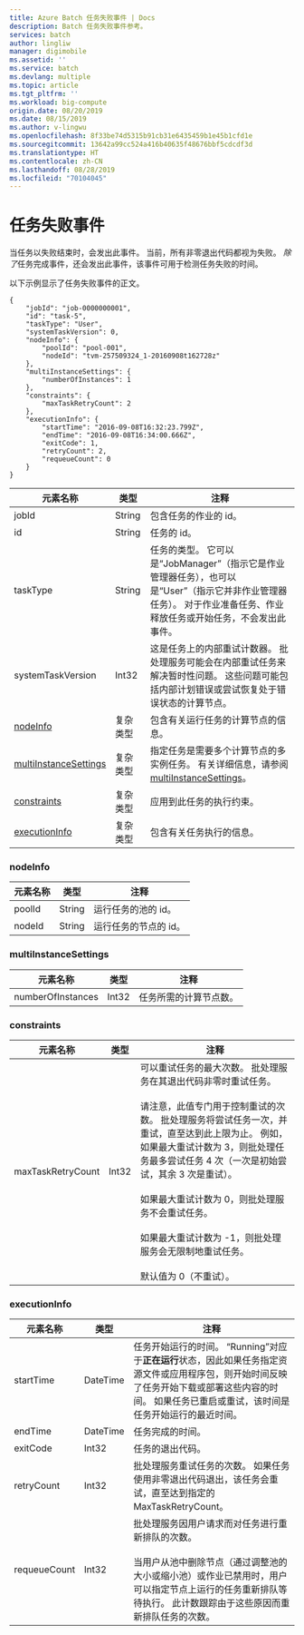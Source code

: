 ```yaml
---
title: Azure Batch 任务失败事件 | Docs
description: Batch 任务失败事件参考。
services: batch
author: lingliw
manager: digimobile
ms.assetid: ''
ms.service: batch
ms.devlang: multiple
ms.topic: article
ms.tgt_pltfrm: ''
ms.workload: big-compute
origin.date: 08/20/2019
ms.date: 08/15/2019
ms.author: v-lingwu
ms.openlocfilehash: 8f33be74d5315b91cb31e6435459b1e45b1cfd1e
ms.sourcegitcommit: 13642a99cc524a416b40635f48676bbf5cdcdf3d
ms.translationtype: HT
ms.contentlocale: zh-CN
ms.lasthandoff: 08/28/2019
ms.locfileid: "70104045"
---
```

# <a name="task-fail-event"></a>任务失败事件

 当任务以失败结束时，会发出此事件。 当前，所有非零退出代码都视为失败。 *除了*任务完成事件，还会发出此事件，该事件可用于检测任务失败的时间。


 以下示例显示了任务失败事件的正文。

```
{
    "jobId": "job-0000000001",
    "id": "task-5",
    "taskType": "User",
    "systemTaskVersion": 0,
    "nodeInfo": {
        "poolId": "pool-001",
        "nodeId": "tvm-257509324_1-20160908t162728z"
    },
    "multiInstanceSettings": {
        "numberOfInstances": 1
    },
    "constraints": {
        "maxTaskRetryCount": 2
    },
    "executionInfo": {
        "startTime": "2016-09-08T16:32:23.799Z",
        "endTime": "2016-09-08T16:34:00.666Z",
        "exitCode": 1,
        "retryCount": 2,
        "requeueCount": 0
    }
}
```

|元素名称|类型|注释|
|------------------|----------|-----------|
|jobId|String|包含任务的作业的 id。|
|id|String|任务的 id。|
|taskType|String|任务的类型。 它可以是“JobManager”（指示它是作业管理器任务），也可以是“User”（指示它并非作业管理器任务）。 对于作业准备任务、作业释放任务或开始任务，不会发出此事件。|
|systemTaskVersion|Int32|这是任务上的内部重试计数器。 批处理服务可能会在内部重试任务来解决暂时性问题。 这些问题可能包括内部计划错误或尝试恢复处于错误状态的计算节点。|
|[nodeInfo](#nodeInfo)|复杂类型|包含有关运行任务的计算节点的信息。|
|[multiInstanceSettings](#multiInstanceSettings)|复杂类型|指定任务是需要多个计算节点的多实例任务。  有关详细信息，请参阅 [multiInstanceSettings](https://docs.microsoft.com/rest/api/batchservice/get-information-about-a-task)。|
|[constraints](#constraints)|复杂类型|应用到此任务的执行约束。|
|[executionInfo](#executionInfo)|复杂类型|包含有关任务执行的信息。|

###  <a name="nodeInfo"></a> nodeInfo

|元素名称|类型|注释|
|------------------|----------|-----------|
|poolId|String|运行任务的池的 id。|
|nodeId|String|运行任务的节点的 id。|

###  <a name="multiInstanceSettings"></a> multiInstanceSettings

|元素名称|类型|注释|
|------------------|----------|-----------|
|numberOfInstances|Int32|任务所需的计算节点数。|

###  <a name="constraints"></a> constraints

|元素名称|类型|注释|
|------------------|----------|-----------|
|maxTaskRetryCount|Int32|可以重试任务的最大次数。 批处理服务在其退出代码非零时重试任务。<br /><br /> 请注意，此值专门用于控制重试的次数。 批处理服务将尝试任务一次，并重试，直至达到此上限为止。 例如，如果最大重试计数为 3，则批处理任务最多尝试任务 4 次（一次是初始尝试，其余 3 次是重试）。<br /><br /> 如果最大重试计数为 0，则批处理服务不会重试任务。<br /><br /> 如果最大重试计数为 -1，则批处理服务会无限制地重试任务。<br /><br /> 默认值为 0（不重试）。|


###  <a name="executionInfo"></a> executionInfo

|元素名称|类型|注释|
|------------------|----------|-----------|
|startTime|DateTime|任务开始运行的时间。 “Running”对应于**正在运行**状态，因此如果任务指定资源文件或应用程序包，则开始时间反映了任务开始下载或部署这些内容的时间。  如果任务已重启或重试，该时间是任务开始运行的最近时间。|
|endTime|DateTime|任务完成的时间。|
|exitCode|Int32|任务的退出代码。|
|retryCount|Int32|批处理服务重试任务的次数。 如果任务使用非零退出代码退出，该任务会重试，直至达到指定的 MaxTaskRetryCount。|
|requeueCount|Int32|批处理服务因用户请求而对任务进行重新排队的次数。<br /><br /> 当用户从池中删除节点（通过调整池的大小或缩小池）或作业已禁用时，用户可以指定节点上运行的任务重新排队等待执行。 此计数跟踪由于这些原因而重新排队任务的次数。|

<!-- Update_Description: update metedata properties -->